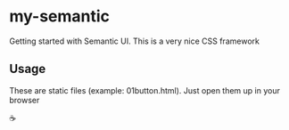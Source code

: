 # my-semantic
Getting started with Semantic UI. This is a very nice CSS framework

## Usage

These are static files (example: 01button.html). Just open them up in your browser

:coffee:

